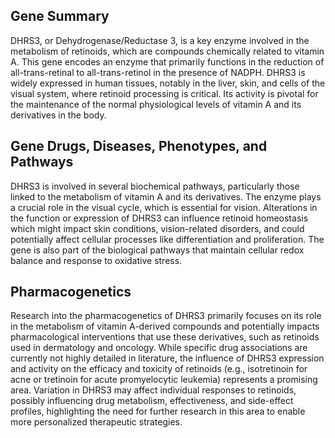 ## Gene Summary
DHRS3, or Dehydrogenase/Reductase 3, is a key enzyme involved in the metabolism of retinoids, which are compounds chemically related to vitamin A. This gene encodes an enzyme that primarily functions in the reduction of all-trans-retinal to all-trans-retinol in the presence of NADPH. DHRS3 is widely expressed in human tissues, notably in the liver, skin, and cells of the visual system, where retinoid processing is critical. Its activity is pivotal for the maintenance of the normal physiological levels of vitamin A and its derivatives in the body.

## Gene Drugs, Diseases, Phenotypes, and Pathways
DHRS3 is involved in several biochemical pathways, particularly those linked to the metabolism of vitamin A and its derivatives. The enzyme plays a crucial role in the visual cycle, which is essential for vision. Alterations in the function or expression of DHRS3 can influence retinoid homeostasis which might impact skin conditions, vision-related disorders, and could potentially affect cellular processes like differentiation and proliferation. The gene is also part of the biological pathways that maintain cellular redox balance and response to oxidative stress.

## Pharmacogenetics
Research into the pharmacogenetics of DHRS3 primarily focuses on its role in the metabolism of vitamin A-derived compounds and potentially impacts pharmacological interventions that use these derivatives, such as retinoids used in dermatology and oncology. While specific drug associations are currently not highly detailed in literature, the influence of DHRS3 expression and activity on the efficacy and toxicity of retinoids (e.g., isotretinoin for acne or tretinoin for acute promyelocytic leukemia) represents a promising area. Variation in DHRS3 may affect individual responses to retinoids, possibly influencing drug metabolism, effectiveness, and side-effect profiles, highlighting the need for further research in this area to enable more personalized therapeutic strategies.